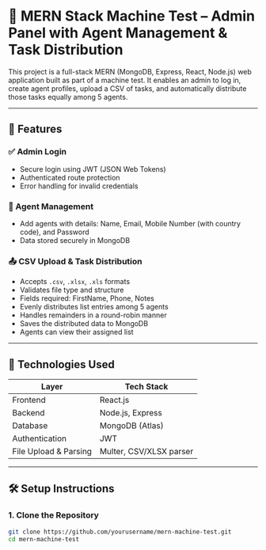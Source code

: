 # 🧠 MERN Stack Machine Test – Admin Panel with Agent Management & Task Distribution

This project is a full-stack MERN (MongoDB, Express, React, Node.js) web application built as part of a machine test. It enables an admin to log in, create agent profiles, upload a CSV of tasks, and automatically distribute those tasks equally among 5 agents.

---

## 🚀 Features

### ✅ Admin Login
- Secure login using JWT (JSON Web Tokens)
- Authenticated route protection
- Error handling for invalid credentials

### 👥 Agent Management
- Add agents with details: Name, Email, Mobile Number (with country code), and Password
- Data stored securely in MongoDB

### 📤 CSV Upload & Task Distribution
- Accepts `.csv`, `.xlsx`, `.xls` formats
- Validates file type and structure
- Fields required: FirstName, Phone, Notes
- Evenly distributes list entries among 5 agents
- Handles remainders in a round-robin manner
- Saves the distributed data to MongoDB
- Agents can view their assigned list

---

## 🧾 Technologies Used

| Layer        | Tech Stack       |
|--------------|------------------|
| Frontend     | React.js         |
| Backend      | Node.js, Express |
| Database     | MongoDB (Atlas)  |
| Authentication | JWT             |
| File Upload & Parsing | Multer, CSV/XLSX parser |

---

## 🛠️ Setup Instructions

### 1. Clone the Repository

```bash
git clone https://github.com/yourusername/mern-machine-test.git
cd mern-machine-test
